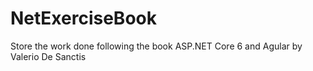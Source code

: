 # NetExerciseBook
Store the work done following the book ASP.NET Core 6 and Agular by Valerio De Sanctis
